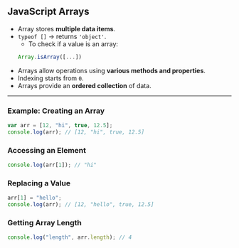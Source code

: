 ## JavaScript Arrays

- Array stores **multiple data items**.
- `typeof []` → returns `'object'`.
  - To check if a value is an array:
  ```js
  Array.isArray([...])
  ```
- Arrays allow operations using **various methods and properties**.
- Indexing starts from `0`.
- Arrays provide an **ordered collection** of data.

---

### Example: Creating an Array

```js
var arr = [12, "hi", true, 12.5];
console.log(arr); // [12, "hi", true, 12.5]
```

### Accessing an Element

```js
console.log(arr[1]); // "hi"
```

### Replacing a Value

```js
arr[1] = "hello";
console.log(arr); // [12, "hello", true, 12.5]
```

### Getting Array Length

```js
console.log("length", arr.length); // 4
```
